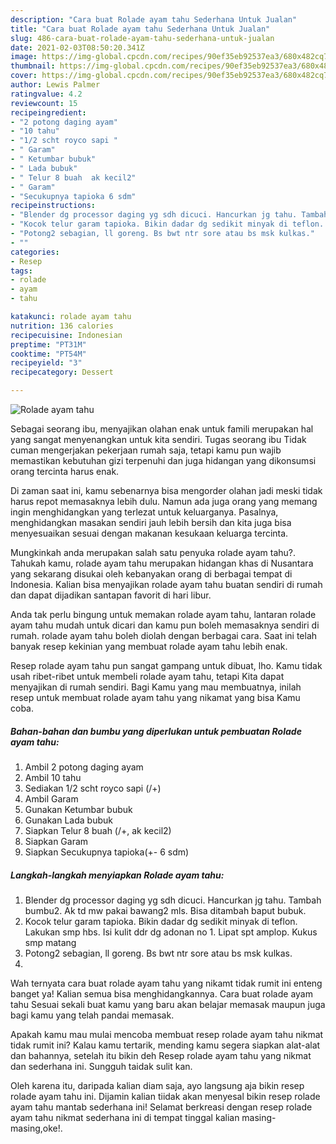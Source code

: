 ```yaml
---
description: "Cara buat Rolade ayam tahu Sederhana Untuk Jualan"
title: "Cara buat Rolade ayam tahu Sederhana Untuk Jualan"
slug: 486-cara-buat-rolade-ayam-tahu-sederhana-untuk-jualan
date: 2021-02-03T08:50:20.341Z
image: https://img-global.cpcdn.com/recipes/90ef35eb92537ea3/680x482cq70/rolade-ayam-tahu-foto-resep-utama.jpg
thumbnail: https://img-global.cpcdn.com/recipes/90ef35eb92537ea3/680x482cq70/rolade-ayam-tahu-foto-resep-utama.jpg
cover: https://img-global.cpcdn.com/recipes/90ef35eb92537ea3/680x482cq70/rolade-ayam-tahu-foto-resep-utama.jpg
author: Lewis Palmer
ratingvalue: 4.2
reviewcount: 15
recipeingredient:
- "2 potong daging ayam"
- "10 tahu"
- "1/2 scht royco sapi "
- " Garam"
- " Ketumbar bubuk"
- " Lada bubuk"
- " Telur 8 buah  ak kecil2"
- " Garam"
- "Secukupnya tapioka 6 sdm"
recipeinstructions:
- "Blender dg processor daging yg sdh dicuci. Hancurkan jg tahu. Tambah bumbu2. Ak td mw pakai bawang2 mls. Bisa ditambah baput bubuk."
- "Kocok telur garam tapioka. Bikin dadar dg sedikit minyak di teflon. Lakukan smp hbs. Isi kulit ddr dg adonan no 1. Lipat spt amplop. Kukus smp matang"
- "Potong2 sebagian, ll goreng. Bs bwt ntr sore atau bs msk kulkas."
- ""
categories:
- Resep
tags:
- rolade
- ayam
- tahu

katakunci: rolade ayam tahu 
nutrition: 136 calories
recipecuisine: Indonesian
preptime: "PT31M"
cooktime: "PT54M"
recipeyield: "3"
recipecategory: Dessert

---
```



![Rolade ayam tahu](https://img-global.cpcdn.com/recipes/90ef35eb92537ea3/680x482cq70/rolade-ayam-tahu-foto-resep-utama.jpg)

Sebagai seorang ibu, menyajikan olahan enak untuk famili merupakan hal yang sangat menyenangkan untuk kita sendiri. Tugas seorang ibu Tidak cuman mengerjakan pekerjaan rumah saja, tetapi kamu pun wajib memastikan kebutuhan gizi terpenuhi dan juga hidangan yang dikonsumsi orang tercinta harus enak.

Di zaman  saat ini, kamu sebenarnya bisa mengorder olahan jadi meski tidak harus repot memasaknya lebih dulu. Namun ada juga orang yang memang ingin menghidangkan yang terlezat untuk keluarganya. Pasalnya, menghidangkan masakan sendiri jauh lebih bersih dan kita juga bisa menyesuaikan sesuai dengan makanan kesukaan keluarga tercinta. 



Mungkinkah anda merupakan salah satu penyuka rolade ayam tahu?. Tahukah kamu, rolade ayam tahu merupakan hidangan khas di Nusantara yang sekarang disukai oleh kebanyakan orang di berbagai tempat di Indonesia. Kalian bisa menyajikan rolade ayam tahu buatan sendiri di rumah dan dapat dijadikan santapan favorit di hari libur.

Anda tak perlu bingung untuk memakan rolade ayam tahu, lantaran rolade ayam tahu mudah untuk dicari dan kamu pun boleh memasaknya sendiri di rumah. rolade ayam tahu boleh diolah dengan berbagai cara. Saat ini telah banyak resep kekinian yang membuat rolade ayam tahu lebih enak.

Resep rolade ayam tahu pun sangat gampang untuk dibuat, lho. Kamu tidak usah ribet-ribet untuk membeli rolade ayam tahu, tetapi Kita dapat menyajikan di rumah sendiri. Bagi Kamu yang mau membuatnya, inilah resep untuk membuat rolade ayam tahu yang nikamat yang bisa Kamu coba.

<!--inarticleads1-->

##### Bahan-bahan dan bumbu yang diperlukan untuk pembuatan Rolade ayam tahu:

1. Ambil 2 potong daging ayam
1. Ambil 10 tahu
1. Sediakan 1/2 scht royco sapi (/+)
1. Ambil  Garam
1. Gunakan  Ketumbar bubuk
1. Gunakan  Lada bubuk
1. Siapkan  Telur 8 buah (/+, ak kecil2)
1. Siapkan  Garam
1. Siapkan Secukupnya tapioka(+- 6 sdm)




<!--inarticleads2-->

##### Langkah-langkah menyiapkan Rolade ayam tahu:

1. Blender dg processor daging yg sdh dicuci. Hancurkan jg tahu. Tambah bumbu2. Ak td mw pakai bawang2 mls. Bisa ditambah baput bubuk.
1. Kocok telur garam tapioka. Bikin dadar dg sedikit minyak di teflon. Lakukan smp hbs. Isi kulit ddr dg adonan no 1. Lipat spt amplop. Kukus smp matang
1. Potong2 sebagian, ll goreng. Bs bwt ntr sore atau bs msk kulkas.
1. 




Wah ternyata cara buat rolade ayam tahu yang nikamt tidak rumit ini enteng banget ya! Kalian semua bisa menghidangkannya. Cara buat rolade ayam tahu Sesuai sekali buat kamu yang baru akan belajar memasak maupun juga bagi kamu yang telah pandai memasak.

Apakah kamu mau mulai mencoba membuat resep rolade ayam tahu nikmat tidak rumit ini? Kalau kamu tertarik, mending kamu segera siapkan alat-alat dan bahannya, setelah itu bikin deh Resep rolade ayam tahu yang nikmat dan sederhana ini. Sungguh taidak sulit kan. 

Oleh karena itu, daripada kalian diam saja, ayo langsung aja bikin resep rolade ayam tahu ini. Dijamin kalian tiidak akan menyesal bikin resep rolade ayam tahu mantab sederhana ini! Selamat berkreasi dengan resep rolade ayam tahu nikmat sederhana ini di tempat tinggal kalian masing-masing,oke!.

